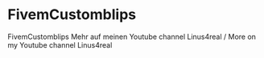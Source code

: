 # FivemCustomblips
FivemCustomblips Mehr auf meinen Youtube channel Linus4real /   More on my Youtube channel Linus4real
